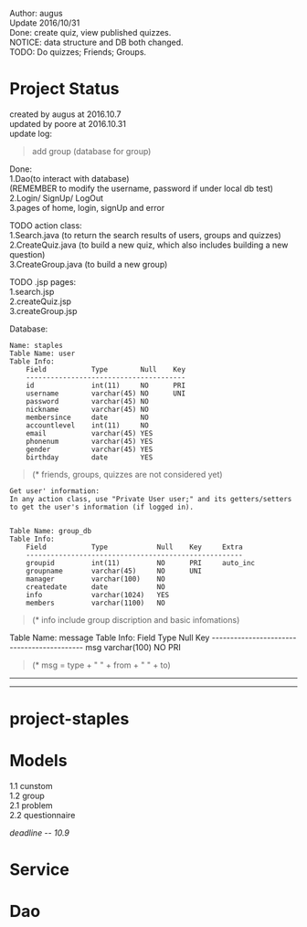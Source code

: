 Author: augus    
Update 2016/10/31    
Done: create quiz, view published quizzes.    
NOTICE: data structure and DB both changed.    
TODO: Do quizzes; Friends; Groups.    

# Project Status  
created by augus at 2016.10.7	
updated by poore at 2016.10.31	
update log:
> add group (database for group)  

Done:  
	1.Dao(to interact with database)  
		(REMEMBER to modify the username, password if under local db test)  
	2.Login/ SignUp/ LogOut  
	3.pages of home, login, signUp and error  

TODO action class:  
	1.Search.java (to return the search results of users, groups and quizzes)  
	2.CreateQuiz.java (to build a new quiz, which also includes building a new question)  
	3.CreateGroup.java (to build a new group)  
	
TODO .jsp pages:  
	1.search.jsp  
	2.createQuiz.jsp  
	3.createGroup.jsp  
	
Database:  

	Name: staples  
	Table Name: user  
	Table Info:  
		Field			Type		Null	Key  
		---------------------------------------  
		id				int(11)		NO		PRI
		username		varchar(45)	NO		UNI
		password		varchar(45)	NO	
		nickname		varchar(45)	NO	
		membersince		date		NO	
		accountlevel	int(11)		NO	
		email			varchar(45)	YES	 
		phonenum		varchar(45)	YES	 
		gender			varchar(45)	YES	 
		birthday		date		YES	 
		
>	(* friends, groups, quizzes are not considered yet)  
	
	Get user' information:
	In any action class, use "Private User user;" and its getters/setters
	to get the user's information (if logged in). 


	Table Name: group_db
	Table Info:
		Field			Type			Null	Key		Extra
		-----------------------------------------------------
		groupid			int(11)			NO		PRI	 	auto_inc
		groupname		varchar(45)		NO		UNI  
		manager			varchar(100) 	NO  
		createdate		date			NO	 
		info 			varchar(1024)	YES  
		members			varchar(1100) 	NO
	
> 	(* info include group discription and basic infomations)

  Table Name: message
	Table Info:
		Field			Type			Null	Key
		-------------------------------------------
		msg				varchar(100)	NO		PRI	 			

>   (* msg = type + " " + from + " " + to)


******************************************************
******************************************************

# project-staples


# Models  
1.1 cunstom  
1.2 group  
2.1 problem  
2.2 questionnaire  

*deadline -- 10.9*  

# Service

# Dao
